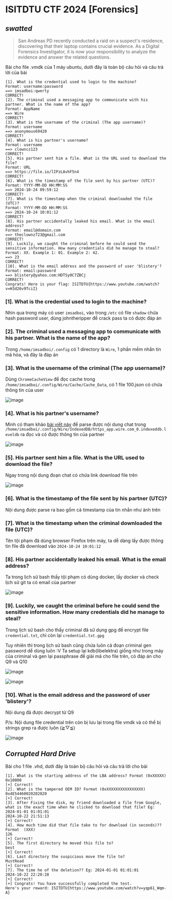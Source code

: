 # __**ISITDTU CTF 2024 [Forensics]**__

## _swatted_

> San Andreas PD recently conducted a raid on a suspect's residence, discovering that their laptop contains crucial evidence. As a Digital Forensics Investigator, it is now your responsibility to analyze the evidence and answer the related questions.

Bài cho file .vmdk của 1 máy ubuntu, dưới đây là toàn bộ câu hỏi và câu trả lời của bài

```
[1]. What is the credential used to login to the machine?
Format: username:password                                                                                                                                 
==> imsadboi:qwerty
CORRECT!
[2]. The criminal used a messaging app to communicate with his partner. What is the name of the app?
Format: AppName                                                                                                                                           
==> Wire
CORRECT!
[3]. What is the username of the criminal (The app username)?
Format: username                                                                                                                                          
==> anonymous69420
CORRECT!
[4]. What is his partner's username?
Format: username                                                                                                                                    
==> clowncz123
CORRECT!
[5]. His partner sent him a file. What is the URL used to download the file?
Format: URL                                                                                                                                               
==> https://file.io/lIPzLAvhF5n4
CORRECT!
[6]. What is the timestamp of the file sent by his partner (UTC)?
Format: YYYY-MM-DD HH:MM:SS                                                                                                                               
==> 2024-10-24 09:59:12
CORRECT!
[7]. What is the timestamp when the criminal downloaded the file (UTC)?
Format: YYYY-MM-DD HH:MM:SS                                                                                                                               
==> 2024-10-24 10:01:12
CORRECT!
[8]. His partner accidentally leaked his email. What is the email address?
Format: email@domain.com                                                                                                                                  
==> theclownz723@gmail.com
CORRECT!
[9]. Luckily, we caught the criminal before he could send the sensitive information. How many credentials did he manage to steal?
Format: XX. Example 1: 01. Example 2: 42.                                                                                                                 
==> 23
CORRECT!
[10]. What is the email address and the password of user 'blistery'?
Format: email:password                                                                                                                                     
==> blistery@yahoo.com:HDTSy0C7ZBCj
CORRECT!
Congrats! Here is your flag: ISITDTU{https://www.youtube.com/watch?v=H3d26v9TciI}
```

### [1]. What is the credential used to login to the machine?

Nhìn qua trong máy có user `imsadboi`, vào trong `/etc` có file `shadow` chứa hash password user, dùng johntheripper để crack pass ta có được đáp án

### [2]. The criminal used a messaging app to communicate with his partner. What is the name of the app?

Trong `/home/imsadboi/.config` có 1 directory là `Wire`, 1 phần mềm nhắn tin mã hóa, và đây là đáp án

### [3]. What is the username of the criminal (The app username)?

Dùng `ChromeCacheView` để đọc cache trong `/home/imsadboi/.config/Wire/Cache/Cache_Data`, có 1 file 100.json có chứa thông tin của user

![image](https://hackmd.io/_uploads/ryBvMpjx1e.png)

### [4]. What is his partner's username?

Mình có tham khảo [bài viết này](https://velog.io/@hunjison/Forensic-Analysis-of-Wire-Messenger-in-Windows-OS#2-data-reading-from-indexeddb) để parse được nội dung chat trong `/home/imsadboi/.config/Wire/IndexedDB/https_app.wire.com_0.indexeddb.leveldb` ra đọc và có được thông tin của partner

![image](https://hackmd.io/_uploads/S1dvEajlJx.png)

### [5]. His partner sent him a file. What is the URL used to download the file?

Ngay trong nội dung đoạn chat có chứa link download file trên

![image](https://hackmd.io/_uploads/rkHxH6jgkl.png)

### [6]. What is the timestamp of the file sent by his partner (UTC)?

Nội dung được parse ra bao gồm cả timestamp của tin nhắn như ảnh trên

### [7]. What is the timestamp when the criminal downloaded the file (UTC)?

Tên tội phạm đã dùng browser Firefox trên máy, ta dễ dàng lấy được thông tin file đã download vào `2024-10-24 10:01:12`

### [8]. His partner accidentally leaked his email. What is the email address?

Ta trong lịch sử bash thấy tội phạm có dùng docker, lấy docker và check lịch sử git ta có email của partner

![image](https://hackmd.io/_uploads/S1zXOpsxke.png)

### [9]. Luckily, we caught the criminal before he could send the sensitive information. How many credentials did he manage to steal?

Trong lịch sử bash cho thấy criminal đã sử dụng gpg để encrypt file `credential.txt`, chỉ còn lại `credential.txt.gpg`

Tuy nhiên thì trong lịch sử bash cũng chứa luôn cả đoạn criminal gen password dể dùng luôn :V
Ta setup lại kdb(libelektra) giống như trong máy của criminal và gen lại passphrase để giải mã cho file trên, có đáp án cho Q9 và Q10

![image](https://hackmd.io/_uploads/BkcJjaoxye.png)

![image](https://hackmd.io/_uploads/HkL8spie1l.png)

### [10]. What is the email address and the password of user 'blistery'?

Nội dung đã được decrypt từ Q9

P/s: Nội dung file credential trên còn bị lưu lại trong file vmdk và có thể bị strings grep ra được luôn (≧▽≦)

![image](https://hackmd.io/_uploads/HklGA6ilyg.png)

## _Corrupted Hard Drive_

Bài cho 1 file .vhd, dưới đây là toàn bộ câu hỏi và câu trả lời cho bài

```
[1]. What is the starting address of the LBA address? Format (0xXXXXX)
0x10000
[+] Correct!
[2]. What is the tampered OEM ID? Format (0xXXXXXXXXXXXXXXXX)
0x4E54460020202020
[+] Correct!
[3]. After Fixing the disk, my friend downloaded a file from Google, what is the exact time when he clicked to download that file? Eg: 2024-01-01 01:01:01
2024-10-22 21:51:13
[+] Correct!
[4]. How much time did that file take to for download (in seconds)?? Format  (XXX)
126
[+] Correct!
[5]. The first directory he moved this file to?
best
[+] Correct!
[6]. Last directory the suspicious move the file to?
MustRead
[+] Correct!
[7]. The time he of the deletion?? Eg: 2024-01-01 01:01:01
2024-10-22 22:20:28
[+] Correct!
[+] Congrats! You have successfully completed the test.
Here's your reward: ISITDTU{https://www.youtube.com/watch?v=yqp61_Wqm-A}
```